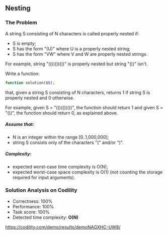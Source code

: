 ## Nesting

### The Problem

A string S consisting of N characters is called properly nested if:

* S is empty;
* S has the form "(U)" where U is a properly nested string;
* S has the form "VW" where V and W are properly nested strings.

For example, string "(()(())())" is properly nested but string "())" isn't.

Write a function:
```php
function solution($S);
```
that, given a string S consisting of N characters, returns 1 if string S is properly nested and 0 otherwise.

For example, given S = "(()(())())", the function should return 1 and given S = "())", the function should return 0, as explained above.

##### Assume that:
* N is an integer within the range [0..1,000,000];
* string S consists only of the characters "(" and/or ")".

##### Complexity:
* expected worst-case time complexity is O(N);
* expected worst-case space complexity is O(1) (not counting the storage required for input arguments).

### Solution Analysis on Codility
* Correctness: 100%
* Performance: 100%
* Task score: 100%
* Detected time complexity: **O(N)**

https://codility.com/demo/results/demoNAGXHC-UW8/
